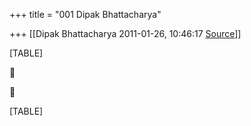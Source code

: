 +++
title = "001 Dipak Bhattacharya"

+++
[[Dipak Bhattacharya	2011-01-26, 10:46:17 [Source](https://groups.google.com/g/bvparishat/c/WuiwVqV3Si8)]]



[TABLE]





[TABLE]

  

